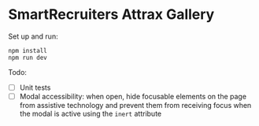# SmartRecruiters Attrax Gallery

Set up and run:

```
npm install
npm run dev
```

Todo:

- [ ] Unit tests 
- [ ] Modal accessibility: when open, hide focusable elements on the page from assistive technology and prevent them from receiving focus when the modal is active using the `inert` attribute
